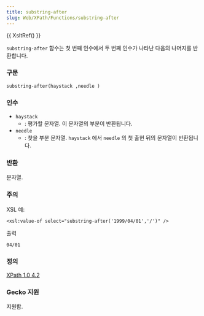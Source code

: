 ```yaml
---
title: substring-after
slug: Web/XPath/Functions/substring-after
---
```

{{ XsltRef() }}

`substring-after` 함수는 첫 번째 인수에서 두 번째 인수가 나타난 다음의 나머지를 반환합니다.

### 구문

```
substring-after(haystack ,needle )
```

### 인수

- `haystack`
  - : 평가할 문자열. 이 문자열의 부분이 반환됩니다.
- `needle`
  - : 찾을 부분 문자열.
    `haystack`
    에서
    `needle`
    의 첫 출현 뒤의 문자열이 반환됩니다.

### 반환

문자열.

### 주의

XSL 예:

```
<xsl:value-of select="substring-after('1999/04/01','/')" />
```

출력

```
04/01
```

### 정의

[XPath 1.0 4.2](http://www.w3.org/TR/xpath#function-substring-after)

### Gecko 지원

지원함.
